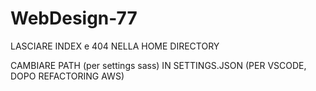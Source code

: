 # WebDesign-77

LASCIARE INDEX e 404 NELLA HOME DIRECTORY

CAMBIARE PATH (per settings sass) IN SETTINGS.JSON (PER VSCODE, DOPO REFACTORING AWS)
